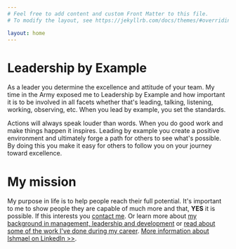 ```yaml
---
# Feel free to add content and custom Front Matter to this file.
# To modify the layout, see https://jekyllrb.com/docs/themes/#overriding-theme-defaults

layout: home
---
```

<h1>Leadership by Example</h1>
<p>As a leader you determine the excellence and attitude of your team. My time in the Army exposed me to Leadership by Example and how important it is to be involved in all facets whether that's leading, talking, listening, working, observing, etc. When you lead by example, you set the standards.</p> <p>Actions will always speak louder than words. When you do good work and make things happen it inspires. Leading by example you create a positive environment and ultimately forge a path for others to see what's possible. By doing this you make it easy for others to follow you on your journey toward excellence.</p>

<h1>My mission</h1>
<p>My purpose in life is to help people reach their full potential. It's important to me to show people they are capable of much more and that, <strong>YES</strong> it is possible. If this interests you <a title="Contact Ishmael" href="/contact/">contact me</a>. Or learn more about <a title="See more about Ishmael's management experience" href="/about">my background in management, leadership and development</a> or <a href="/portfolio/" title="Learn more about Ishmael's work history">read about some of the work I've done during my career</a>. <a href="https://www.linkedin.com/in/ishmaelsanchez/" title="Ishmael Sanchez's LinkedIn profile">More information about Ishmael on LinkedIn >></a>.</p>
 



